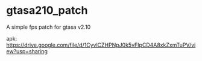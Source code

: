 # gtasa210_patch
A simple fps patch for gtasa v2.10

apk: https://drive.google.com/file/d/1CyvlCZHPNpJ0k5vFIpCD4A8xkZxmTuPV/view?usp=sharing
